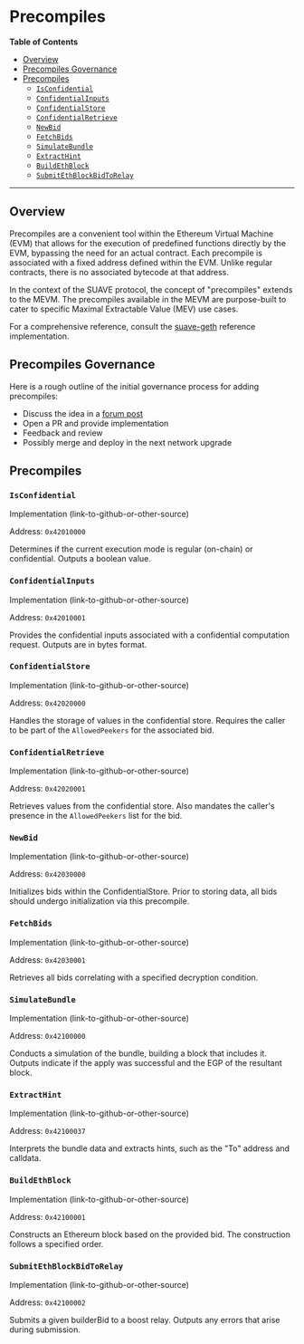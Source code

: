 # Precompiles

<div class="hideInDocs">

**Table of Contents**

<!-- TOC -->

- [Overview](#overview)
- [Precompiles Governance](#precompiles-governance)
- [Precompiles](#precompiles)
    - [`IsConfidential`](#isconfidential)
    - [`ConfidentialInputs`](#confidentialinputs)
    - [`ConfidentialStore`](#confidentialstore)
    - [`ConfidentialRetrieve`](#confidentialretrieve)
    - [`NewBid`](#newbid)
    - [`FetchBids`](#fetchbids)
    - [`SimulateBundle`](#simulatebundle)
    - [`ExtractHint`](#extracthint)
    - [`BuildEthBlock`](#buildethblock)
    - [`SubmitEthBlockBidToRelay`](#submitethblockbidtorelay)

<!-- /TOC -->

---

</div>

## Overview

Precompiles are a convenient tool within the Ethereum Virtual Machine (EVM) that allows for the execution of predefined functions directly by the EVM, bypassing the need for an actual contract. Each precompile is associated with a fixed address defined within the EVM. Unlike regular contracts, there is no associated bytecode at that address.

In the context of the SUAVE protocol, the concept of "precompiles" extends to the MEVM. The precompiles available in the MEVM are purpose-built to cater to specific Maximal Extractable Value (MEV) use cases.

For a comprehensive reference, consult the [suave-geth](https://github.com/flashbots/suave-geth/) reference implementation.

## Precompiles Governance

Here is a rough outline of the initial governance process for adding precompiles:

- Discuss the idea in a [forum post](https://collective.flashbots.net/)
- Open a PR and provide implementation
- Feedback and review
- Possibly merge and deploy in the next network upgrade

## Precompiles

### `IsConfidential`

Implementation (link-to-github-or-other-source)

Address: `0x42010000`

Determines if the current execution mode is regular (on-chain) or confidential. Outputs a boolean value.

### `ConfidentialInputs`

Implementation (link-to-github-or-other-source)

Address: `0x42010001`

Provides the confidential inputs associated with a confidential computation request. Outputs are in bytes format.

### `ConfidentialStore`

Implementation (link-to-github-or-other-source)

Address: `0x42020000`

Handles the storage of values in the confidential store. Requires the caller to be part of the `AllowedPeekers` for the associated bid.

### `ConfidentialRetrieve`

Implementation (link-to-github-or-other-source)

Address: `0x42020001`

Retrieves values from the confidential store. Also mandates the caller's presence in the `AllowedPeekers` list for the bid.

### `NewBid`

Implementation (link-to-github-or-other-source)

Address: `0x42030000`

Initializes bids within the ConfidentialStore. Prior to storing data, all bids should undergo initialization via this precompile.

### `FetchBids`

Implementation (link-to-github-or-other-source)

Address: `0x42030001`

Retrieves all bids correlating with a specified decryption condition.

### `SimulateBundle`

Implementation (link-to-github-or-other-source)

Address: `0x42100000`

Conducts a simulation of the bundle, building a block that includes it. Outputs indicate if the apply was successful and the EGP of the resultant block.

### `ExtractHint`

Implementation (link-to-github-or-other-source)

Address: `0x42100037`

Interprets the bundle data and extracts hints, such as the "To" address and calldata.

### `BuildEthBlock`

Implementation (link-to-github-or-other-source)

Address: `0x42100001`

Constructs an Ethereum block based on the provided bid. The construction follows a specified order.

### `SubmitEthBlockBidToRelay`

Implementation (link-to-github-or-other-source)

Address: `0x42100002`

Submits a given builderBid to a boost relay. Outputs any errors that arise during submission.

